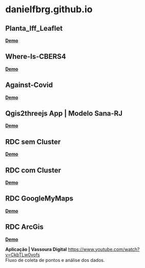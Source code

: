 # danielfbrg.github.io

## Planta_Iff_Leaflet
[**Demo**](https://danielfbrg.github.io/blueprintiff/ "Demo")


## Where-Is-CBERS4
[**Demo**](https://danielfbrg.github.io/cbers04/ "Demo")

## Against-Covid
[**Demo**](https://danielfbrg.github.io/covidmap/ "Demo")

## Qgis2threejs App | Modelo Sana-RJ
[**Demo**](https://danielfbrg.github.io/sanamodel/)

## RDC sem Cluster
[**Demo**](https://danielfbrg.github.io/rdc1/)

## RDC com Cluster
[**Demo**](https://danielfbrg.github.io/rdc/)

## RDC GoogleMyMaps
[**Demo**](https://danielfbrg.github.io/rdcmap/)

## RDC ArcGis
[**Demo**](https://danielfbrg.github.io/rdcarcgis/)

**Aplicação | Vassoura Digital**
https://www.youtube.com/watch?v=CkbTLw0vofs <br>
Fluxo de coleta de pontos e análise dos dados.
